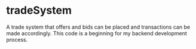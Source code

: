 # tradeSystem
A trade system that offers and bids can be placed and transactions can be made accordingly.
 This code is a beginning for my backend development process.
